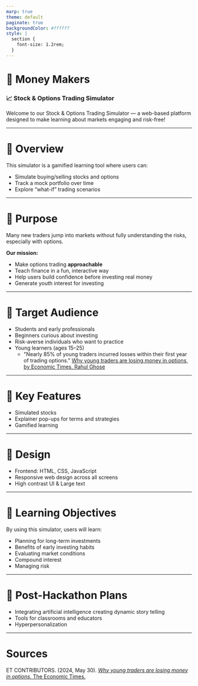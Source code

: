 ```yaml
---
marp: true
theme: default
paginate: true
backgroundColor: #ffffff 
style: |
  section {
    font-size: 1.2rem;
  }
---
```


# 💸 Money Makers
### 📈 Stock & Options Trading Simulator  

Welcome to our Stock & Options Trading Simulator — a web-based platform designed to make learning about markets engaging and risk-free!

---

# 🧠 Overview

This simulator is a gamified learning tool where users can:

- Simulate buying/selling stocks and options  
- Track a mock portfolio over time
- Explore “what-if” trading scenarios  

---

# 🎯 Purpose

Many new traders jump into markets without fully understanding the risks, especially with options.

**Our mission:**

- Make options trading **approachable**
- Teach finance in a fun, interactive way
- Help users build confidence before investing real money
- Generate youth interest for investing

---

# 👥 Target Audience

- Students and early professionals  
- Beginners curious about investing  
- Risk-averse individuals who want to practice
- Young learners (ages 15–25)
  - "Nearly 85% of young traders incurred losses within their first year of trading options." [Why young traders are losing money in options, by Economic Times, Rahul Ghose]()

---

# 🔧 Key Features

- Simulated stocks 
- Explainer pop-ups for terms and strategies
- Gamified learning

---

# 📏 Design

- Frontend: HTML, CSS, JavaScript
- Responsive web design across all screens
- High contrast UI & Large text

---

# 📘 Learning Objectives

By using this simulator, users will learn:

- Planning for long-term investments  
- Benefits of early investing habits
- Evaluating market conditions  
- Compound interest
- Managing risk

---

# 🚧 Post-Hackathon Plans

- Integrating artificial intelligence creating dynamic story telling
- Tools for classrooms and educators
- Hyperpersonalization

---

# Sources

ET CONTRIBUTORS. (2024, May 30). [*Why young traders are losing money in options.* The Economic Times.](https://economictimes.indiatimes.com/markets/options/why-young-traders-are-losing-money-in-options/articleshow/110554297.cms?from=mdr)
